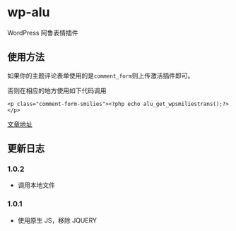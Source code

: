 # wp-alu

WordPress 阿鲁表情插件

## 使用方法

如果你的主题评论表单使用的是`comment_form`则上传激活插件即可。

否则在相应的地方使用如下代码调用

`<p class="comment-form-smilies"><?php echo alu_get_wpsmiliestrans();?></p>`

[文章地址](https://fatesinger.com/77278)

## 更新日志

### 1.0.2

-   调用本地文件

### 1.0.1

-   使用原生 JS，移除 JQUERY
